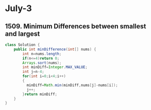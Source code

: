 # July-3
## 1509. Minimum Differences between smallest and largest
```java
class Solution {
    public int minDifference(int[] nums) {
        int n=nums.length;
        if(n<=4)return 0;
        Arrays.sort(nums);
        int minDiff=Integer.MAX_VALUE;
        int j=n-4;
        for(int i=0;i<4;i++)
        {
          minDiff=Math.min(minDiff,nums[j]-nums[i]);
          j++;
        }return minDiff;
    }
}
